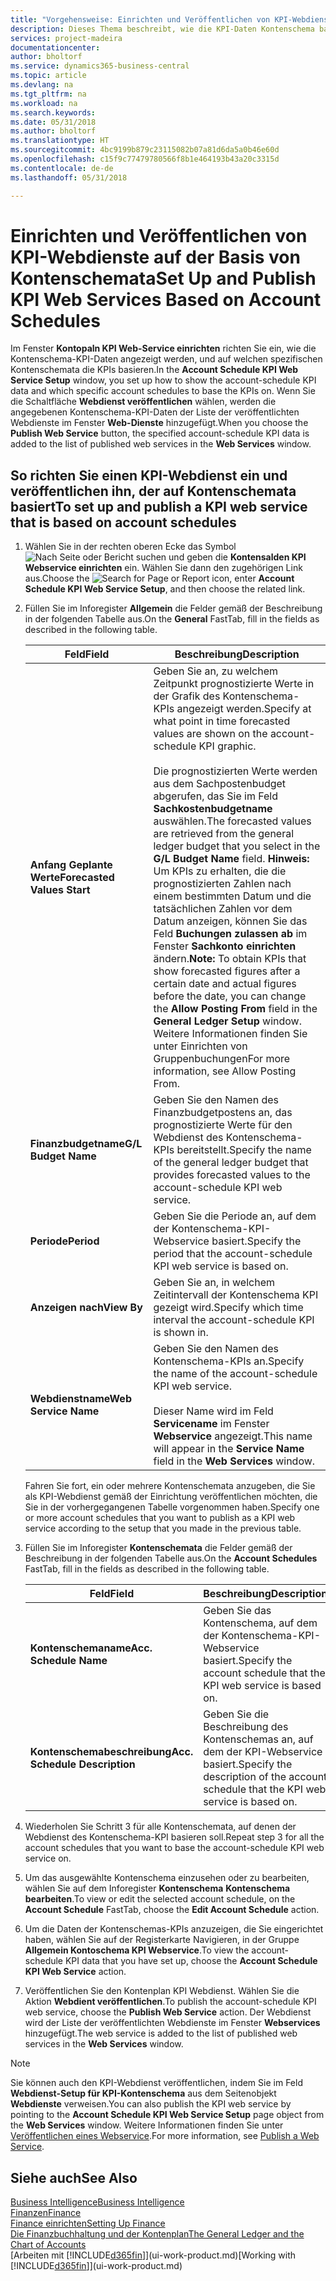 ```yaml
---
title: "Vorgehensweise: Einrichten und Veröffentlichen von KPI-Webdienste auf der Basis von Kontenschemata  | Microsoft Docs"
description: Dieses Thema beschreibt, wie die KPI-Daten Kontenschema basierend auf bestimmte Kontenschemata angezeigt werden.
services: project-madeira
documentationcenter: 
author: bholtorf
ms.service: dynamics365-business-central
ms.topic: article
ms.devlang: na
ms.tgt_pltfrm: na
ms.workload: na
ms.search.keywords: 
ms.date: 05/31/2018
ms.author: bholtorf
ms.translationtype: HT
ms.sourcegitcommit: 4bc9199b879c23115082b07a81d6da5a0b46e60d
ms.openlocfilehash: c15f9c77479780566f8b1e464193b43a20c3315d
ms.contentlocale: de-de
ms.lasthandoff: 05/31/2018

---
```

# <a name="set-up-and-publish-kpi-web-services-based-on-account-schedules"></a><span data-ttu-id="3257e-103">Einrichten und Veröffentlichen von KPI-Webdienste auf der Basis von Kontenschemata</span><span class="sxs-lookup"><span data-stu-id="3257e-103">Set Up and Publish KPI Web Services Based on Account Schedules</span></span>
<span data-ttu-id="3257e-104">Im Fenster **Kontopaln KPI Web-Service einrichten** richten Sie ein, wie die Kontenschema-KPI-Daten angezeigt werden, und auf welchen spezifischen Kontenschemata die KPIs basieren.</span><span class="sxs-lookup"><span data-stu-id="3257e-104">In the **Account Schedule KPI Web Service Setup** window, you set up how to show the account-schedule KPI data and which specific account schedules to base the KPIs on.</span></span> <span data-ttu-id="3257e-105">Wenn Sie die Schaltfläche **Webdienst veröffentlichen** wählen, werden die angegebenen Kontenschema-KPI-Daten der Liste der veröffentlichten Webdienste im Fenster **Web-Dienste** hinzugefügt.</span><span class="sxs-lookup"><span data-stu-id="3257e-105">When you choose the **Publish Web Service** button, the specified account-schedule KPI data is added to the list of published web services in the **Web Services** window.</span></span>  

## <a name="to-set-up-and-publish-a-kpi-web-service-that-is-based-on-account-schedules"></a><span data-ttu-id="3257e-106">So richten Sie einen KPI-Webdienst ein und veröffentlichen ihn, der auf Kontenschemata basiert</span><span class="sxs-lookup"><span data-stu-id="3257e-106">To set up and publish a KPI web service that is based on account schedules</span></span>  
1.  <span data-ttu-id="3257e-107">Wählen Sie in der rechten oberen Ecke das Symbol ![Nach Seite oder Bericht suchen](media/ui-search/search_small.png "Nach Seite oder Bericht suchen") und geben die **Kontensalden KPI Webservice einrichten** ein. Wählen Sie dann den zugehörigen Link aus.</span><span class="sxs-lookup"><span data-stu-id="3257e-107">Choose the ![Search for Page or Report](media/ui-search/search_small.png "Search for Page or Report icon") icon, enter **Account Schedule KPI Web Service Setup**, and then choose the related link.</span></span>  
2.  <span data-ttu-id="3257e-108">Füllen Sie im Inforegister **Allgemein** die Felder gemäß der Beschreibung in der folgenden Tabelle aus.</span><span class="sxs-lookup"><span data-stu-id="3257e-108">On the **General** FastTab, fill in the fields as described in the following table.</span></span>  

    |<span data-ttu-id="3257e-109">Feld</span><span class="sxs-lookup"><span data-stu-id="3257e-109">Field</span></span>|<span data-ttu-id="3257e-110">Beschreibung</span><span class="sxs-lookup"><span data-stu-id="3257e-110">Description</span></span>|  
    |---------------------------------|---------------------------------------|  
    |<span data-ttu-id="3257e-111">**Anfang Geplante Werte**</span><span class="sxs-lookup"><span data-stu-id="3257e-111">**Forecasted Values Start**</span></span>|<span data-ttu-id="3257e-112">Geben Sie an, zu welchem Zeitpunkt prognostizierte Werte in der Grafik des Kontenschema-KPIs angezeigt werden.</span><span class="sxs-lookup"><span data-stu-id="3257e-112">Specify at what point in time forecasted values are shown on the account-schedule KPI graphic.</span></span><br /><br /> <span data-ttu-id="3257e-113">Die prognostizierten Werte werden aus dem Sachpostenbudget abgerufen, das Sie im Feld **Sachkostenbudgetname** auswählen.</span><span class="sxs-lookup"><span data-stu-id="3257e-113">The forecasted values are retrieved from the general ledger budget that you select in the **G/L Budget Name** field.</span></span> <span data-ttu-id="3257e-114">**Hinweis:**  Um KPIs zu erhalten, die die prognostizierten Zahlen nach einem bestimmten Datum und die tatsächlichen Zahlen vor dem Datum anzeigen, können Sie das Feld **Buchungen zulassen ab** im Fenster **Sachkonto einrichten** ändern.</span><span class="sxs-lookup"><span data-stu-id="3257e-114">**Note:**  To obtain KPIs that show forecasted figures after a certain date and actual figures before the date, you can change the **Allow Posting From** field in the **General Ledger Setup** window.</span></span> <span data-ttu-id="3257e-115">Weitere Informationen finden Sie unter Einrichten von Gruppenbuchungen</span><span class="sxs-lookup"><span data-stu-id="3257e-115">For more information, see Allow Posting From.</span></span>|  
    |<span data-ttu-id="3257e-116">**Finanzbudgetname**</span><span class="sxs-lookup"><span data-stu-id="3257e-116">**G/L Budget Name**</span></span>|<span data-ttu-id="3257e-117">Geben Sie den Namen des Finanzbudgetpostens an, das prognostizierte Werte für den Webdienst des Kontenschema-KPIs bereitstellt.</span><span class="sxs-lookup"><span data-stu-id="3257e-117">Specify the name of the general ledger budget that provides forecasted values to the account-schedule KPI web service.</span></span>|  
    |<span data-ttu-id="3257e-118">**Periode**</span><span class="sxs-lookup"><span data-stu-id="3257e-118">**Period**</span></span>|<span data-ttu-id="3257e-119">Geben Sie die Periode an, auf dem der Kontenschema-KPI-Webservice basiert.</span><span class="sxs-lookup"><span data-stu-id="3257e-119">Specify the period that the account-schedule KPI web service is based on.</span></span>|  
    |<span data-ttu-id="3257e-120">**Anzeigen nach**</span><span class="sxs-lookup"><span data-stu-id="3257e-120">**View By**</span></span>|<span data-ttu-id="3257e-121">Geben Sie an, in welchem Zeitintervall der Kontenschema KPI gezeigt wird.</span><span class="sxs-lookup"><span data-stu-id="3257e-121">Specify which time interval the account-schedule KPI is shown in.</span></span>|  
    |<span data-ttu-id="3257e-122">**Webdienstname**</span><span class="sxs-lookup"><span data-stu-id="3257e-122">**Web Service Name**</span></span>|<span data-ttu-id="3257e-123">Geben Sie den Namen des Kontenschema-KPIs an.</span><span class="sxs-lookup"><span data-stu-id="3257e-123">Specify the name of the account-schedule KPI web service.</span></span><br /><br /> <span data-ttu-id="3257e-124">Dieser Name wird im Feld **Servicename** im Fenster **Webservice** angezeigt.</span><span class="sxs-lookup"><span data-stu-id="3257e-124">This name will appear in the **Service Name** field in the **Web Services** window.</span></span>|  

    <span data-ttu-id="3257e-125">Fahren Sie fort, ein oder mehrere Kontenschemata anzugeben, die Sie als KPI-Webdienst gemäß der Einrichtung veröffentlichen möchten, die Sie in der vorhergegangenen Tabelle vorgenommen haben.</span><span class="sxs-lookup"><span data-stu-id="3257e-125">Specify one or more account schedules that you want to publish as a KPI web service according to the setup that you made in the previous table.</span></span>  

3.  <span data-ttu-id="3257e-126">Füllen Sie im Inforegister **Kontenschemata** die Felder gemäß der Beschreibung in der folgenden Tabelle aus.</span><span class="sxs-lookup"><span data-stu-id="3257e-126">On the **Account Schedules** FastTab, fill in the fields as described in the following table.</span></span>  

    |<span data-ttu-id="3257e-127">Feld</span><span class="sxs-lookup"><span data-stu-id="3257e-127">Field</span></span>|<span data-ttu-id="3257e-128">Beschreibung</span><span class="sxs-lookup"><span data-stu-id="3257e-128">Description</span></span>|  
    |---------------------------------|---------------------------------------|  
    |<span data-ttu-id="3257e-129">**Kontenschemaname**</span><span class="sxs-lookup"><span data-stu-id="3257e-129">**Acc. Schedule Name**</span></span>|<span data-ttu-id="3257e-130">Geben Sie das Kontenschema, auf dem der Kontenschema-KPI-Webservice basiert.</span><span class="sxs-lookup"><span data-stu-id="3257e-130">Specify the account schedule that the KPI web service is based on.</span></span>|  
    |<span data-ttu-id="3257e-131">**Kontenschemabeschreibung**</span><span class="sxs-lookup"><span data-stu-id="3257e-131">**Acc. Schedule Description**</span></span>|<span data-ttu-id="3257e-132">Geben Sie die Beschreibung des Kontenschemas an, auf dem der KPI-Webservice basiert.</span><span class="sxs-lookup"><span data-stu-id="3257e-132">Specify the description of the account schedule that the KPI web service is based on.</span></span>|  

4.  <span data-ttu-id="3257e-133">Wiederholen Sie Schritt 3 für alle Kontenschemata, auf denen der Webdienst des Kontenschema-KPI basieren soll.</span><span class="sxs-lookup"><span data-stu-id="3257e-133">Repeat step 3 for all the account schedules that you want to base the account-schedule KPI web service on.</span></span>  
5.  <span data-ttu-id="3257e-134">Um das ausgewählte Kontenschema einzusehen oder zu bearbeiten, wählen Sie auf dem Inforegister **Kontenschema** **Kontenschema bearbeiten**.</span><span class="sxs-lookup"><span data-stu-id="3257e-134">To view or edit the selected account schedule, on the **Account Schedule** FastTab, choose the **Edit Account Schedule** action.</span></span>  
6.  <span data-ttu-id="3257e-135">Um die Daten der Kontenschemas-KPIs anzuzeigen, die Sie eingerichtet haben, wählen Sie auf der Registerkarte Navigieren, in der Gruppe **Allgemein Kontoschema KPI Webservice**.</span><span class="sxs-lookup"><span data-stu-id="3257e-135">To view the account-schedule KPI data that you have set up, choose the **Account Schedule KPI Web Service** action.</span></span>  
7.  <span data-ttu-id="3257e-136">Veröffentlichen Sie den Kontenplan KPI Webdienst. Wählen Sie die Aktion **Webdient veröffentlichen**.</span><span class="sxs-lookup"><span data-stu-id="3257e-136">To publish the account-schedule KPI web service, choose the **Publish Web Service** action.</span></span> <span data-ttu-id="3257e-137">Der Webdienst wird der Liste der veröffentlichten Webdienste im Fenster **Webservices** hinzugefügt.</span><span class="sxs-lookup"><span data-stu-id="3257e-137">The web service is added to the list of published web services in the **Web Services** window.</span></span>  

> [!NOTE]  
>  <span data-ttu-id="3257e-138">Sie können auch den KPI-Webdienst veröffentlichen, indem Sie im Feld **Webdienst-Setup für KPI-Kontenschema** aus dem Seitenobjekt **Webdienste** verweisen.</span><span class="sxs-lookup"><span data-stu-id="3257e-138">You can also publish the KPI web service by pointing to the **Account Schedule KPI Web Service Setup** page object from the **Web Services** window.</span></span> <span data-ttu-id="3257e-139">Weitere Informationen finden Sie unter [Veröffentlichen eines Webservice](across-how-publish-web-service.md).</span><span class="sxs-lookup"><span data-stu-id="3257e-139">For more information, see [Publish a Web Service](across-how-publish-web-service.md).</span></span>  

## <a name="see-also"></a><span data-ttu-id="3257e-140">Siehe auch</span><span class="sxs-lookup"><span data-stu-id="3257e-140">See Also</span></span>  
[<span data-ttu-id="3257e-141">Business Intelligence</span><span class="sxs-lookup"><span data-stu-id="3257e-141">Business Intelligence</span></span>](bi.md)  
[<span data-ttu-id="3257e-142">Finanzen</span><span class="sxs-lookup"><span data-stu-id="3257e-142">Finance</span></span>](finance.md)  
[<span data-ttu-id="3257e-143">Finance einrichten</span><span class="sxs-lookup"><span data-stu-id="3257e-143">Setting Up Finance</span></span>](finance-setup-finance.md)  
[<span data-ttu-id="3257e-144">Die Finanzbuchhaltung und der Kontenplan</span><span class="sxs-lookup"><span data-stu-id="3257e-144">The General Ledger and the Chart of Accounts</span></span>](finance-general-ledger.md)  
<span data-ttu-id="3257e-145">[Arbeiten mit [!INCLUDE[d365fin](includes/d365fin_md.md)]](ui-work-product.md)</span><span class="sxs-lookup"><span data-stu-id="3257e-145">[Working with [!INCLUDE[d365fin](includes/d365fin_md.md)]](ui-work-product.md)</span></span>

